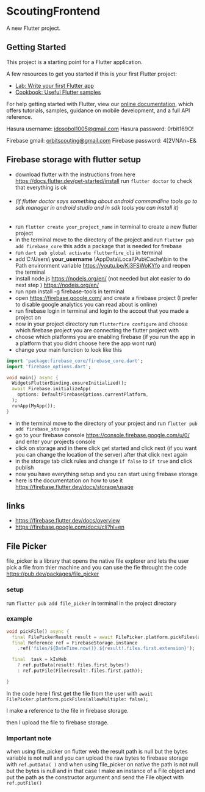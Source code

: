 # ScoutingFrontend

A new Flutter project.

## Getting Started

This project is a starting point for a Flutter application.

A few resources to get you started if this is your first Flutter project:

- [Lab: Write your first Flutter app](https://flutter.dev/docs/get-started/codelab)
- [Cookbook: Useful Flutter samples](https://flutter.dev/docs/cookbook)

For help getting started with Flutter, view our
[online documentation](https://flutter.dev/docs), which offers tutorials,
samples, guidance on mobile development, and a full API reference.


Hasura username: idosobol1005@gmail.com
Hasura password: 0rbit169O!

Firebase gmail: orbitscouting@gmail.com
Firebase password: 4[2VNAn~E&



## Firebase storage with flutter setup
- download flutter with the instructions from here https://docs.flutter.dev/get-started/install  run `flutter doctor` to check that everything is ok
 - ###### (if flutter doctor says something about android commandline tools go to sdk manager in android studio and in sdk tools you can install it)
- run `flutter create your_project_name` in terminal  to create a new flutter project
- in the terminal move to the directory of the project and run `flutter pub add firebase_core` this adds a package that is needed for firebase
- run `dart pub global activate flutterfire_cli` in terminal
- add C:\Users\ **your_username** \AppData\Local\Pub\Cache\bin to the Path environment variable https://youtu.be/Kj3FSWoKYfo and reopen the terminal
- install node.js https://nodejs.org/en/ (not needed but alot easier to do next step ) https://nodejs.org/en/
- run npm install -g firebase-tools in terminal
- open https://firebase.google.com/ and create a firebase project (I prefer to disable google analytics you can read about is online)
- run firebase login in terminal and login to the accout that you made a project on
- now in your project directory run `flutterfire configure` and choose which firebase project you are connecting the flutter project with
- choose which platforms you are enabling firebase (if you run the app in a platform that you didnt choose here the app wont run)
- change your main function to look like this
```dart
import 'package:firebase_core/firebase_core.dart';
import 'firebase_options.dart';

void main() async {
  WidgetsFlutterBinding.ensureInitialized();
  await Firebase.initializeApp(
    options: DefaultFirebaseOptions.currentPlatform,
  );
  runApp(MyApp());
}
```

- in the terminal move to the directory of your project and run `flutter pub add firebase_storage`
- go to your firebase console https://console.firebase.google.com/u/0/ and  enter your projects console
- click on storage and in there click get started and click next (if you want you can change the location of the server) after that click next again
- in the storage tab click rules and change `if false` to `if true` and click publish
- now you have everything setup and you can start using firebase storage 
- here is the documentation on how to use it https://firebase.flutter.dev/docs/storage/usage

## links
- https://firebase.flutter.dev/docs/overview
- https://firebase.google.com/docs/cli?hl=en

## File Picker
file_picker is a library that opens the native file explorer and lets the user pick a file from thier machine and you can use the fie throught the code https://pub.dev/packages/file_picker
 
 ### setup
run `flutter pub add file_picker` in terminal in the project directory

### example
```dart
void pickFile() async {
  final FilePickerResult result = await FilePicker.platform.pickFiles(allowMultiple: false);
  final Reference ref = FirebaseStorage.instance
    .ref('files/${DateTime.now()}.${result!.files.first.extension}');

  final  task = kIsWeb
    ? ref.putData(result!.files.first.bytes!)
    : ref.putFile(File(result!.files.first.path));

}
```
In the code here I first get the file from the user with `await FilePicker.platform.pickFiles(allowMultiple: false);`

I make a reference to the file in firebase storage.

then I upload the file to firebase storage.
### Important note
when using file_picker on flutter web the result path is null but the bytes variable is not null and you can upload the raw bytes to firebase storage with `ref.putData( )` and when using
file_picker on native the path is not null but the bytes is null and in that case I make an instance of a File object and put the path as the constructor argument and send the File object with `ref.putFile()`

